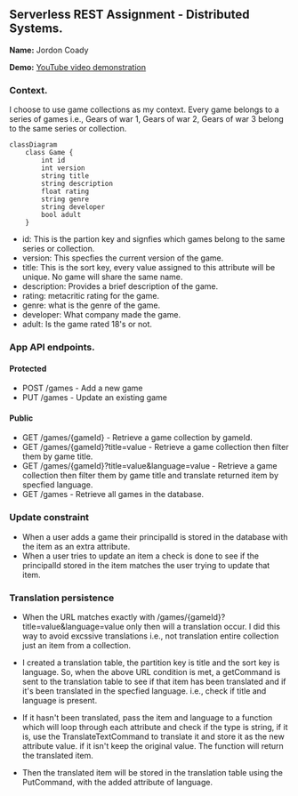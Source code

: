 ## Serverless REST Assignment - Distributed Systems.

__Name:__ Jordon Coady

__Demo:__ [YouTube video demonstration](https://www.youtube.com/watch?v=X1FOX5Vpl_k)

### Context.

I choose to use game collections as my context. Every game belongs to a series of games i.e., Gears of war 1, Gears of war 2, Gears of war 3 belong to the same series or collection.

```mermaid
classDiagram
    class Game {
        int id
        int version
        string title
        string description
        float rating
        string genre
        string developer
        bool adult
    }
```
- id: This is the partion key and signfies which games belong to the same series or collection.
- version: This specfies the current version of the game.
- title: This is the sort key, every value assigned to this attribute will be unique. No game will share the same name.
- description: Provides a brief description of the game.
- rating: metacritic rating for the game.
- genre: what is the genre of the game.
- developer: What company made the game.
- adult: Is the game rated 18's or not.

### App API endpoints.

#### Protected
+ POST /games - Add a new game 
+ PUT /games - Update an existing game 

#### Public 
+ GET /games/{gameId} - Retrieve a game collection by gameId.
+ GET /games/{gameId}?title=value - Retrieve a game collection then filter them by game title.
+ GET /games/{gameId}?title=value&language=value - Retrieve a game collection then filter them by game title and translate returned item by specfied language.
+ GET /games - Retrieve all games in the database.

### Update constraint

- When a user adds a game their principalId is stored in the database with the item as an extra attribute.
- When a user tries to update an item a check is done to see if the principalId stored in the item matches the user trying to update that item. 

### Translation persistence

- When the URL matches exactly with /games/{gameId}?title=value&language=value only then will a translation occur. I did this way to avoid excssive translations i.e., not translation entire collection just an item from a collection.

- I created a translation table, the partition key is title and the sort key is language. So, when the above URL condition is met, a getCommand is sent to the translation table to see if that item has been translated and if it's been translated in the specfied language. i.e., check if title and language is present.

- If it hasn't been translated, pass the item and language to a function which will loop through each attribute and check if the type is string, if it is, use the TranslateTextCommand to translate it and store it as the new attribute value. if it isn't keep the original value. The function will return the translated item.

- Then the translated item will be stored in the translation table using the PutCommand, with the added attribute of language.

